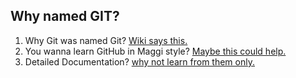 ## Why named GIT?

1. Why Git was named Git? [Wiki says this.](https://en.wikipedia.org/wiki/Git#Naming)
2. You wanna learn GitHub in Maggi style? [Maybe this could help.](https://training.github.com/downloads/github-git-cheat-sheet.pdf)
3. Detailed Documentation? [why not learn from them only.](https://docs.github.com/get-started)
